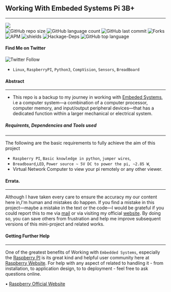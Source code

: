 ## Working With Embeded Systems Pi 3B+
<hr>


<img align="left" src="https://img.shields.io/badge/License-Apache%202.0-blue.svg"><br>
![GitHub repo size](https://img.shields.io/github/repo-size/okomojacob/8d19d988d6f?color=green-yellow&logo=github&logoColor=blue) ![GitHub language count](https://img.shields.io/github/languages/count/OkomoJacob/8d19d988d6f?logo=visual-studio-code) ![GitHub last commit](https://img.shields.io/github/last-commit/OkomoJacob/8d19d988d6f?style=plastic&color=brightgreen) 
![Forks](https://img.shields.io/github/forks/OkomoJacob/8d19d988d6f?style=social) ![APM](https://img.shields.io/apm/dm/vim-mode) ![shields](https://img.shields.io/opencollective/sponsors/0) ![Hackage-Deps](https://img.shields.io/hackage-deps/v/lens) ![GitHub top language](https://img.shields.io/github/languages/top/okomojacob/8d19d988d6f)

#### Find Me on Twitter
![Twitter Follow](https://img.shields.io/twitter/follow/okomojacob?style=social)


- `Linux`, `RaspberryPI`, `Python3`, `CompVision`, `Sensors`, `BreadBoard`
#### Abstract
<hr>

- This repo is a backup to my journey in working with [Embeded Systems](https://www.tutorialspoint.com/embedded_systems/es_overview.htm), i.e a computer system—a combination of a computer processor, computer memory, and input/output peripheral devices—that has a dedicated function within a larger mechanical or electrical system.

##### Requirents, Dependencies and Tools used
<hr>

The following are the basic requirements to fully achieve the aim of this project
- `Raspberry PI`, `Basic knowledge in python`, `jumper wires`, 
- `Breadboard`,`LED`, `Power source ~ 5V DC to power the pi, ~2.85 W`, 
- Virtual Network Computer to view your pi remotely or any other viewer.

#### Errata.
<hr>

Although I have taken every care to ensure the accuracy my our content here in,I'm human and mistakes
do happen. If you find a mistake in this project—maybe a mistake in the text or
the code—I would be grateful if you could report this to me via [mail](jaylabs2030@gmail.com) or via visiting my official [website](https://okomojacob.herokuapp.com). By doing so, you can
save others from frustration and help me improve subsequent versions of this mini-project and related works. 

#### Getting Further Help
<hr>

One of the greatest benefits of Working with `Embedded Systems`, especially the [Raspberry PI](https://www.google.com/search?q=raspberry+pi&sxsrf=ALeKk01grBSMcQU0GLnDL_4y8phqHjjcPg:1614927201337&tbm=isch&source=iu&ictx=1&fir=TJ4wJpZVMQHa7M%252CDtHoUD5AlbtMeM%252C%252Fm%252F0gmg36g&vet=1&usg=AI4_-kQfF9ip8UyewJOzkBCddE2hBXxR0Q&sa=X&ved=2ahUKEwjYyLHRyJjvAhXGXRUIHX1HBcgQ_B16BAg7EAE#imgrc=TJ4wJpZVMQHa7M) is its great kind and helpful user community here at [Raspberry Website](https://www.raspberrypi.org/).
For help with any aspect of related to handling it - from installation, to application design, to
to deployment - feel free to ask questions online.

• [Raspberry Official Website](https://www.raspberrypi.org/)
